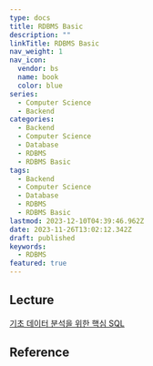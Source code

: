 ```yaml
---
type: docs
title: RDBMS Basic
description: ""
linkTitle: RDBMS Basic
nav_weight: 1
nav_icon:
  vendor: bs
  name: book
  color: blue
series:
  - Computer Science
  - Backend
categories:
  - Backend
  - Computer Science
  - Database
  - RDBMS
  - RDBMS Basic
tags:
  - Backend
  - Computer Science
  - Database
  - RDBMS
  - RDBMS Basic
lastmod: 2023-12-10T04:39:46.962Z
date: 2023-11-26T13:02:12.342Z
draft: published
keywords:
  - RDBMS
featured: true
---
```


## Lecture

[기초 데이터 분석을 위한 핵심 SQL](https://www.boostcourse.org/ds102)

## Reference
